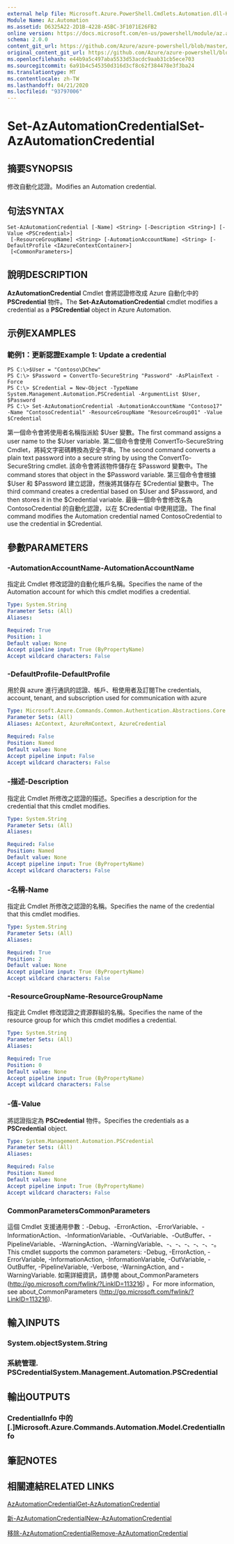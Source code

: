 ```yaml
---
external help file: Microsoft.Azure.PowerShell.Cmdlets.Automation.dll-Help.xml
Module Name: Az.Automation
ms.assetid: D6325A22-2D1B-4228-A5BC-3F1071E26FB2
online version: https://docs.microsoft.com/en-us/powershell/module/az.automation/set-azautomationcredential
schema: 2.0.0
content_git_url: https://github.com/Azure/azure-powershell/blob/master/src/Automation/Automation/help/Set-AzAutomationCredential.md
original_content_git_url: https://github.com/Azure/azure-powershell/blob/master/src/Automation/Automation/help/Set-AzAutomationCredential.md
ms.openlocfilehash: e44b9a5c497aba5533d53acdc9aab31cb5ece703
ms.sourcegitcommit: 6a91b4c545350d316d3cf8c62f384478e3f3ba24
ms.translationtype: MT
ms.contentlocale: zh-TW
ms.lasthandoff: 04/21/2020
ms.locfileid: "93797006"
---
```

# <span data-ttu-id="4270d-101">Set-AzAutomationCredential</span><span class="sxs-lookup"><span data-stu-id="4270d-101">Set-AzAutomationCredential</span></span>

## <span data-ttu-id="4270d-102">摘要</span><span class="sxs-lookup"><span data-stu-id="4270d-102">SYNOPSIS</span></span>
<span data-ttu-id="4270d-103">修改自動化認證。</span><span class="sxs-lookup"><span data-stu-id="4270d-103">Modifies an Automation credential.</span></span>

## <span data-ttu-id="4270d-104">句法</span><span class="sxs-lookup"><span data-stu-id="4270d-104">SYNTAX</span></span>

```
Set-AzAutomationCredential [-Name] <String> [-Description <String>] [-Value <PSCredential>]
 [-ResourceGroupName] <String> [-AutomationAccountName] <String> [-DefaultProfile <IAzureContextContainer>]
 [<CommonParameters>]
```

## <span data-ttu-id="4270d-105">說明</span><span class="sxs-lookup"><span data-stu-id="4270d-105">DESCRIPTION</span></span>
<span data-ttu-id="4270d-106">**AzAutomationCredential** Cmdlet 會將認證修改成 Azure 自動化中的 **PSCredential** 物件。</span><span class="sxs-lookup"><span data-stu-id="4270d-106">The **Set-AzAutomationCredential** cmdlet modifies a credential as a **PSCredential** object in Azure Automation.</span></span>

## <span data-ttu-id="4270d-107">示例</span><span class="sxs-lookup"><span data-stu-id="4270d-107">EXAMPLES</span></span>

### <span data-ttu-id="4270d-108">範例1：更新認證</span><span class="sxs-lookup"><span data-stu-id="4270d-108">Example 1: Update a credential</span></span>
```
PS C:\>$User = "Contoso\DChew"
PS C:\> $Password = ConvertTo-SecureString "Password" -AsPlainText -Force
PS C:\> $Credential = New-Object -TypeName System.Management.Automation.PSCredential -ArgumentList $User, $Password
PS C:\> Set-AzAutomationCredential -AutomationAccountName "Contoso17" -Name "ContosoCredential" -ResourceGroupName "ResourceGroup01" -Value $Credential
```

<span data-ttu-id="4270d-109">第一個命令會將使用者名稱指派給 $User 變數。</span><span class="sxs-lookup"><span data-stu-id="4270d-109">The first command assigns a user name to the $User variable.</span></span>
<span data-ttu-id="4270d-110">第二個命令會使用 ConvertTo-SecureString Cmdlet，將純文字密碼轉換為安全字串。</span><span class="sxs-lookup"><span data-stu-id="4270d-110">The second command converts a plain text password into a secure string by using the ConvertTo-SecureString cmdlet.</span></span>
<span data-ttu-id="4270d-111">該命令會將該物件儲存在 $Password 變數中。</span><span class="sxs-lookup"><span data-stu-id="4270d-111">The command stores that object in the $Password variable.</span></span>
<span data-ttu-id="4270d-112">第三個命令會根據 $User 和 $Password 建立認證，然後將其儲存在 $Credential 變數中。</span><span class="sxs-lookup"><span data-stu-id="4270d-112">The third command creates a credential based on $User and $Password, and then stores it in the $Credential variable.</span></span>
<span data-ttu-id="4270d-113">最後一個命令會修改名為 ContosoCredential 的自動化認證，以在 $Credential 中使用認證。</span><span class="sxs-lookup"><span data-stu-id="4270d-113">The final command modifies the Automation credential named ContosoCredential to use the credential in $Credential.</span></span>

## <span data-ttu-id="4270d-114">參數</span><span class="sxs-lookup"><span data-stu-id="4270d-114">PARAMETERS</span></span>

### <span data-ttu-id="4270d-115">-AutomationAccountName</span><span class="sxs-lookup"><span data-stu-id="4270d-115">-AutomationAccountName</span></span>
<span data-ttu-id="4270d-116">指定此 Cmdlet 修改認證的自動化帳戶名稱。</span><span class="sxs-lookup"><span data-stu-id="4270d-116">Specifies the name of the Automation account for which this cmdlet modifies a credential.</span></span>

```yaml
Type: System.String
Parameter Sets: (All)
Aliases:

Required: True
Position: 1
Default value: None
Accept pipeline input: True (ByPropertyName)
Accept wildcard characters: False
```

### <span data-ttu-id="4270d-117">-DefaultProfile</span><span class="sxs-lookup"><span data-stu-id="4270d-117">-DefaultProfile</span></span>
<span data-ttu-id="4270d-118">用於與 azure 進行通訊的認證、帳戶、租使用者及訂閱</span><span class="sxs-lookup"><span data-stu-id="4270d-118">The credentials, account, tenant, and subscription used for communication with azure</span></span>

```yaml
Type: Microsoft.Azure.Commands.Common.Authentication.Abstractions.Core.IAzureContextContainer
Parameter Sets: (All)
Aliases: AzContext, AzureRmContext, AzureCredential

Required: False
Position: Named
Default value: None
Accept pipeline input: False
Accept wildcard characters: False
```

### <span data-ttu-id="4270d-119">-描述</span><span class="sxs-lookup"><span data-stu-id="4270d-119">-Description</span></span>
<span data-ttu-id="4270d-120">指定此 Cmdlet 所修改之認證的描述。</span><span class="sxs-lookup"><span data-stu-id="4270d-120">Specifies a description for the credential that this cmdlet modifies.</span></span>

```yaml
Type: System.String
Parameter Sets: (All)
Aliases:

Required: False
Position: Named
Default value: None
Accept pipeline input: True (ByPropertyName)
Accept wildcard characters: False
```

### <span data-ttu-id="4270d-121">-名稱</span><span class="sxs-lookup"><span data-stu-id="4270d-121">-Name</span></span>
<span data-ttu-id="4270d-122">指定此 Cmdlet 所修改之認證的名稱。</span><span class="sxs-lookup"><span data-stu-id="4270d-122">Specifies the name of the credential that this cmdlet modifies.</span></span>

```yaml
Type: System.String
Parameter Sets: (All)
Aliases:

Required: True
Position: 2
Default value: None
Accept pipeline input: True (ByPropertyName)
Accept wildcard characters: False
```

### <span data-ttu-id="4270d-123">-ResourceGroupName</span><span class="sxs-lookup"><span data-stu-id="4270d-123">-ResourceGroupName</span></span>
<span data-ttu-id="4270d-124">指定此 Cmdlet 修改認證之資源群組的名稱。</span><span class="sxs-lookup"><span data-stu-id="4270d-124">Specifies the name of the resource group for which this cmdlet modifies a credential.</span></span>

```yaml
Type: System.String
Parameter Sets: (All)
Aliases:

Required: True
Position: 0
Default value: None
Accept pipeline input: True (ByPropertyName)
Accept wildcard characters: False
```

### <span data-ttu-id="4270d-125">-值</span><span class="sxs-lookup"><span data-stu-id="4270d-125">-Value</span></span>
<span data-ttu-id="4270d-126">將認證指定為 **PSCredential** 物件。</span><span class="sxs-lookup"><span data-stu-id="4270d-126">Specifies the credentials as a **PSCredential** object.</span></span>

```yaml
Type: System.Management.Automation.PSCredential
Parameter Sets: (All)
Aliases:

Required: False
Position: Named
Default value: None
Accept pipeline input: True (ByPropertyName)
Accept wildcard characters: False
```

### <span data-ttu-id="4270d-127">CommonParameters</span><span class="sxs-lookup"><span data-stu-id="4270d-127">CommonParameters</span></span>
<span data-ttu-id="4270d-128">這個 Cmdlet 支援通用參數：-Debug、-ErrorAction、-ErrorVariable、-InformationAction、-InformationVariable、-OutVariable、-OutBuffer、-PipelineVariable、-WarningAction、-WarningVariable、-、-、-、-、-、-。</span><span class="sxs-lookup"><span data-stu-id="4270d-128">This cmdlet supports the common parameters: -Debug, -ErrorAction, -ErrorVariable, -InformationAction, -InformationVariable, -OutVariable, -OutBuffer, -PipelineVariable, -Verbose, -WarningAction, and -WarningVariable.</span></span> <span data-ttu-id="4270d-129">如需詳細資訊，請參閱 about_CommonParameters (http://go.microsoft.com/fwlink/?LinkID=113216) 。</span><span class="sxs-lookup"><span data-stu-id="4270d-129">For more information, see about_CommonParameters (http://go.microsoft.com/fwlink/?LinkID=113216).</span></span>

## <span data-ttu-id="4270d-130">輸入</span><span class="sxs-lookup"><span data-stu-id="4270d-130">INPUTS</span></span>

### <span data-ttu-id="4270d-131">System.object</span><span class="sxs-lookup"><span data-stu-id="4270d-131">System.String</span></span>

### <span data-ttu-id="4270d-132">系統管理. PSCredential</span><span class="sxs-lookup"><span data-stu-id="4270d-132">System.Management.Automation.PSCredential</span></span>

## <span data-ttu-id="4270d-133">輸出</span><span class="sxs-lookup"><span data-stu-id="4270d-133">OUTPUTS</span></span>

### <span data-ttu-id="4270d-134">CredentialInfo 中的 [.]</span><span class="sxs-lookup"><span data-stu-id="4270d-134">Microsoft.Azure.Commands.Automation.Model.CredentialInfo</span></span>

## <span data-ttu-id="4270d-135">筆記</span><span class="sxs-lookup"><span data-stu-id="4270d-135">NOTES</span></span>

## <span data-ttu-id="4270d-136">相關連結</span><span class="sxs-lookup"><span data-stu-id="4270d-136">RELATED LINKS</span></span>

[<span data-ttu-id="4270d-137">AzAutomationCredential</span><span class="sxs-lookup"><span data-stu-id="4270d-137">Get-AzAutomationCredential</span></span>](./Get-AzAutomationCredential.md)

[<span data-ttu-id="4270d-138">新-AzAutomationCredential</span><span class="sxs-lookup"><span data-stu-id="4270d-138">New-AzAutomationCredential</span></span>](./New-AzAutomationCredential.md)

[<span data-ttu-id="4270d-139">移除-AzAutomationCredential</span><span class="sxs-lookup"><span data-stu-id="4270d-139">Remove-AzAutomationCredential</span></span>](./Remove-AzAutomationCredential.md)


